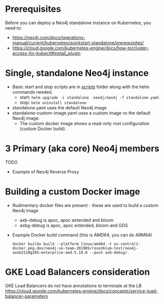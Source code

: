 # Prerequisites
Before you can deploy a Neo4j standalone instance on Kubernetes, you need to:
- https://neo4j.com/docs/operations-manual/current/kubernetes/quickstart-standalone/prerequisites/
- https://cloud.google.com/kubernetes-engine/docs/how-to/cluster-access-for-kubectl#install_plugin

# Single, standalone Neo4j instance
  - Basic start and stop scripts are in [scripts](./scripts) folder along with the helm commands needed.
    - start: ```helm upgrade -i standalone  neo4j/neo4j -f standalone.yaml```
    - stop: ```helm uninstall standalone```
  - standalone.yaml uses the default Neo4j image
  - standalone-custom-image.yaml uses a custom image vs the default Neo4j image.
    - The custom docker image shows a read-only root configuration (custom Docker build). 

# 3 Primary (aka core) Neo4j members
TODO
- Example of Neo4j Reverse Proxy

# Building a custom Docker image
- Rudimentary docker files are present - these are used to build a custom Neo4j image
  - axb-debug is apoc, apoc extended and bloom
  - axbg-debug is apoc, apoc extended, bloom and GDS
- Example Docker build command (this is AMD64, you can do ARM64)

  ```docker buildx build --platform linux/amd64 -t us-central1-docker.pkg.dev/neo4j-se-team-201905/rosenblum-test/neo4j-axeb2110g265:enterprise-amd-5.19.0 --push axb-debug/.```


# GKE Load Balancers consideration
GKE Load Balancers do not have annotations to terminate at the LB
https://cloud.google.com/kubernetes-engine/docs/concepts/service-load-balancer-parameters
